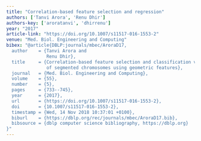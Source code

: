 ```yaml
---
title: "Correlation-based feature selection and regression"
authors: ['Tanvi Arora', 'Renu Dhir']
authors-key: ['aroratanvi', 'dhirrenu']
year: "2017"
article-link: "https://doi.org/10.1007/s11517-016-1553-2"
venue: "Med. Biol. Engineering and Computing"
bibex: "@article{DBLP:journals/mbec/AroraD17,
  author    = {Tanvi Arora and
               Renu Dhir},
  title     = {Correlation-based feature selection and classification via regression
               of segmented chromosomes using geometric features},
  journal   = {Med. Biol. Engineering and Computing},
  volume    = {55},
  number    = {5},
  pages     = {733--745},
  year      = {2017},
  url       = {https://doi.org/10.1007/s11517-016-1553-2},
  doi       = {10.1007/s11517-016-1553-2},
  timestamp = {Wed, 14 Nov 2018 10:37:01 +0100},
  biburl    = {https://dblp.org/rec/journals/mbec/AroraD17.bib},
  bibsource = {dblp computer science bibliography, https://dblp.org}
}"
---
```

